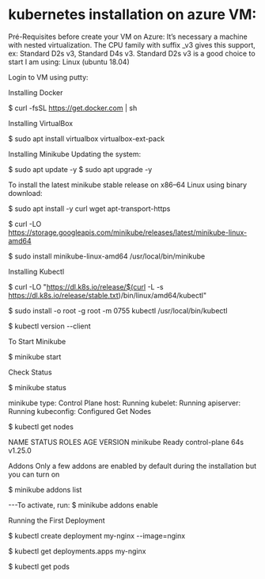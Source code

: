 # kubernetes installation on azure VM:



Pré-Requisites before create your VM on Azure: It’s necessary a machine with nested virtualization. The CPU family with suffix _v3 gives this support, ex: Standard D2s v3, Standard D4s v3. Standard D2s v3 is a good choice to start I am using: Linux (ubuntu 18.04)

Login to VM using putty:

Installing Docker

$ curl -fsSL https://get.docker.com | sh

Installing VirtualBox

$ sudo apt install virtualbox virtualbox-ext-pack

Installing Minikube Updating the system:

$ sudo apt update -y
$ sudo apt upgrade -y

To install the latest minikube stable release on x86–64 Linux using binary download:

$ sudo apt install -y curl wget apt-transport-https


$ curl -LO https://storage.googleapis.com/minikube/releases/latest/minikube-linux-amd64
 
$ sudo install minikube-linux-amd64 /usr/local/bin/minikube

Installing Kubectl

$ curl -LO "https://dl.k8s.io/release/$(curl -L -s https://dl.k8s.io/release/stable.txt)/bin/linux/amd64/kubectl"

$ sudo install -o root -g root -m 0755 kubectl /usr/local/bin/kubectl

$ kubectl version --client

To Start Minikube

$ minikube start

Check Status

$ minikube status

minikube
type: Control Plane
host: Running
kubelet: Running
apiserver: Running
kubeconfig: Configured
Get Nodes

$ kubectl get nodes

NAME       STATUS   ROLES           AGE   VERSION
minikube   Ready    control-plane   64s   v1.25.0

Addons Only a few addons are enabled by default during the installation but you can turn on

$ minikube addons list

---To activate, run:
$ minikube addons enable <addon-name>


Running the First Deployment

$ kubectl create deployment my-nginx --image=nginx

$ kubectl get deployments.apps my-nginx

$ kubectl get pods
